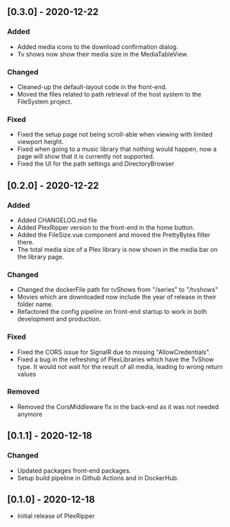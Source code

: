## [0.3.0] - 2020-12-22
### Added
- Added media icons to the download confirmation dialog.
- Tv shows now show their media size in the MediaTableView.

### Changed
- Cleaned-up the default-layout code in the front-end.
- Moved the files related to path retrieval of the host system to the FileSystem project.

### Fixed
- Fixed the setup page not being scroll-able when viewing with limited viewport height.
- Fixed when going to a music library that nothing would happen, now a page will show that it is currently not supported.
- Fixed the UI for the path settings and DirectoryBrowser

## [0.2.0] - 2020-12-22
### Added
 - Added CHANGELOG.md file
 - Added PlexRipper version to the front-end in the home button.
 - Added the FileSize.vue component and moved the PrettyBytes filter there.
 - The total media size of a Plex library is now shown in the media bar on the library page.

### Changed
- Changed the dockerFile path for tvShows from "/series" to "/tvshows"
- Movies which are downloaded now include the year of release in their folder name.
- Refactored the config pipeline on front-end startup to work in both development and production.

### Fixed
- Fixed the CORS issue for SignalR due to missing "AllowCredentials".
- Fixed a bug in the refreshing of PlexLibraries which have the TvShow type.
  It would not wait for the result of all media, leading to wrong return values

### Removed
- Removed the CorsMiddleware fix in the back-end as it was not needed anymore


## [0.1.1] - 2020-12-18
### Changed
 - Updated packages front-end packages.
 - Setup build pipeline in Github Actions and in DockerHub.

## [0.1.0] - 2020-12-18
 - Initial release of PlexRipper
